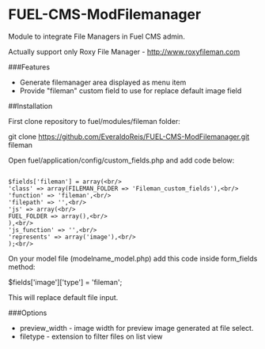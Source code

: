 # FUEL-CMS-ModFilemanager

Module to integrate File Managers in Fuel CMS admin.

Actually support only Roxy File Manager - <a href="http://www.roxyfileman.com/">http://www.roxyfileman.com</a>

###Features
- Generate filemanager area displayed as menu item
- Provide "fileman" custom field to use for replace default image field

##Installation

First clone repository to fuel/modules/fileman folder: 

git clone https://github.com/EveraldoReis/FUEL-CMS-ModFilemanager.git fileman

Open fuel/application/config/custom_fields.php and add code below:

```

$fields['fileman'] = array(<br/>
'class' => array(FILEMAN_FOLDER => 'Fileman_custom_fields'),<br/>
'function' => 'fileman',<br/>
'filepath' => '',<br/>
'js' => array(<br/>
FUEL_FOLDER => array(),<br/>
),<br/>
'js_function' => '',<br/>
'represents' => array('image'),<br/>
);<br/>

```

On your model file (modelname_model.php) add this code inside form_fields method:

$fields['image']['type'] = 'fileman';

This will replace default file input.

###Options

- preview_width - image width for preview image generated at file select.
- filetype - extension to filter files on list view
